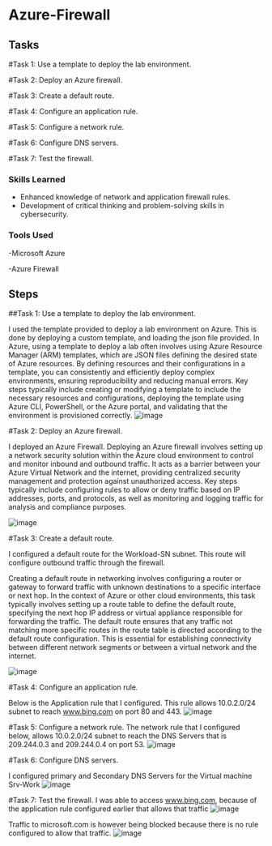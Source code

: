 # Azure-Firewall

## Tasks
#Task 1: Use a template to deploy the lab environment.

#Task 2: Deploy an Azure firewall.

#Task 3: Create a default route.

#Task 4: Configure an application rule.

#Task 5: Configure a network rule.

#Task 6: Configure DNS servers.

#Task 7: Test the firewall.

### Skills Learned
- Enhanced knowledge of network and application firewall rules.
- Development of critical thinking and problem-solving skills in cybersecurity.

### Tools Used
-Microsoft Azure

-Azure Firewall

## Steps
##Task 1: Use a template to deploy the lab environment.

I used the template provided to deploy a lab environment on Azure. This is done by deploying a custom template, and loading the json file provided.
In Azure, using a template to deploy a lab often involves using Azure Resource Manager (ARM) templates, which are JSON files defining the desired state of Azure resources. By defining resources and their configurations in a template, you can consistently and efficiently deploy complex environments, ensuring reproducibility and reducing manual errors. Key steps typically include creating or modifying a template to include the necessary resources and configurations, deploying the template using Azure CLI, PowerShell, or the Azure portal, and validating that the environment is provisioned correctly.
![image](https://github.com/Vorfreude7/Azure-Firewall/assets/128520269/bb9b644a-dbde-4bf1-952c-b01c40328b58)


#Task 2: Deploy an Azure firewall.

I deployed an Azure Firewall.
Deploying an Azure firewall involves setting up a network security solution within the Azure cloud environment to control and monitor inbound and outbound traffic. It acts as a barrier between your Azure Virtual Network and the internet, providing centralized security management and protection against unauthorized access. Key steps typically include configuring rules to allow or deny traffic based on IP addresses, ports, and protocols, as well as monitoring and logging traffic for analysis and compliance purposes.

![image](https://github.com/Vorfreude7/Azure-Firewall/assets/128520269/ee2a6841-eb67-4762-acd1-6f6577252a9b)

#Task 3: Create a default route.

I configured a default route for the Workload-SN subnet. This route will configure outbound traffic through the firewall.

Creating a default route in networking involves configuring a router or gateway to forward traffic with unknown destinations to a specific interface or next hop. In the context of Azure or other cloud environments, this task typically involves setting up a route table to define the default route, specifying the next hop IP address or virtual appliance responsible for forwarding the traffic. The default route ensures that any traffic not matching more specific routes in the route table is directed according to the default route configuration. This is essential for establishing connectivity between different network segments or between a virtual network and the internet.

![image](https://github.com/Vorfreude7/Azure-Firewall/assets/128520269/56ef3af5-903c-49e0-a115-5e77649166f5)

#Task 4: Configure an application rule.

Below is the Application rule that I configured. This rule allows 10.0.2.0/24 subnet to reach www.bing.com on port 80 and 443.
![image](https://github.com/Vorfreude7/Azure-Firewall/assets/128520269/d73f6883-19c3-4dff-8b3b-5049384317b5)


#Task 5: Configure a network rule.
The network rule that I configured below, allows 10.0.2.0/24 subnet to reach the DNS Servers that is 209.244.0.3 and 209.244.0.4 on port 53.
![image](https://github.com/Vorfreude7/Azure-Firewall/assets/128520269/b65cf17b-fca2-4d66-8cd9-09ce1cc9eb60)


#Task 6: Configure DNS servers.

I configured primary and Secondary DNS Servers for the Virtual machine Srv-Work
![image](https://github.com/Vorfreude7/Azure-Firewall/assets/128520269/42267faf-24a0-4024-b07e-c9166da6be12)


#Task 7: Test the firewall.
I was able to access www.bing.com, because of the application rule configured earlier that allows that traffic
![image](https://github.com/Vorfreude7/Azure-Firewall/assets/128520269/7710c878-effd-47e7-bd2e-2b9e118a571d)

Traffic to microsoft.com is however being blocked because there is no rule configured to allow that traffic.
![image](https://github.com/Vorfreude7/Azure-Firewall/assets/128520269/9837ad73-8bed-45f1-a7bd-889c04a0727b)





